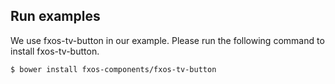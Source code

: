 ## Run examples

We use fxos-tv-button in our example. Please run the following command to install
fxos-tv-button.

```bash
$ bower install fxos-components/fxos-tv-button
```
